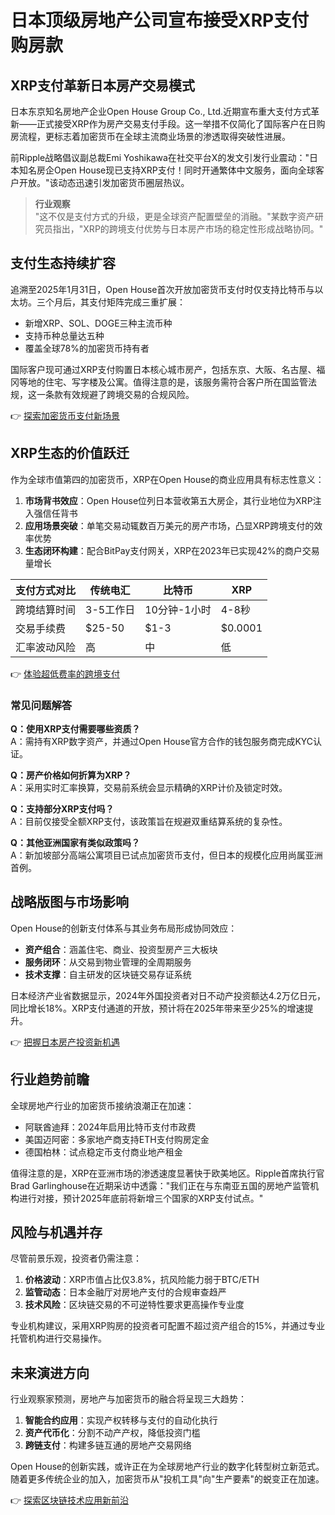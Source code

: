# 日本顶级房地产公司宣布接受XRP支付购房款  

## XRP支付革新日本房产交易模式  

日本东京知名房地产企业Open House Group Co., Ltd.近期宣布重大支付方式革新——正式接受XRP作为房产交易支付手段。这一举措不仅简化了国际客户在日购房流程，更标志着加密货币在全球主流商业场景的渗透取得突破性进展。  

前Ripple战略倡议副总裁Emi Yoshikawa在社交平台X的发文引发行业震动："日本知名房企Open House现已支持XRP支付！同时开通繁体中文服务，面向全球客户开放。"该动态迅速引发加密货币圈层热议。  

> **行业观察**  
> "这不仅是支付方式的升级，更是全球资产配置壁垒的消融。"某数字资产研究员指出，"XRP的跨境支付优势与日本房产市场的稳定性形成战略协同。"  

## 支付生态持续扩容  

追溯至2025年1月31日，Open House首次开放加密货币支付时仅支持比特币与以太坊。三个月后，其支付矩阵完成三重扩展：  
- 新增XRP、SOL、DOGE三种主流币种  
- 支持币种总量达五种  
- 覆盖全球78%的加密货币持有者  

国际客户现可通过XRP支付购置日本核心城市房产，包括东京、大阪、名古屋、福冈等地的住宅、写字楼及公寓。值得注意的是，该服务需符合客户所在国监管法规，这一条款有效规避了跨境交易的合规风险。  

👉 [探索加密货币支付新场景](https://bit.ly/okx_welcome)  

## XRP生态的价值跃迁  

作为全球市值第四的加密货币，XRP在Open House的商业应用具有标志性意义：  
1. **市场背书效应**：Open House位列日本营收第五大房企，其行业地位为XRP注入强信任背书  
2. **应用场景突破**：单笔交易动辄数百万美元的房产市场，凸显XRP跨境支付的效率优势  
3. **生态闭环构建**：配合BitPay支付网关，XRP在2023年已实现42%的商户交易量增长  

| 支付方式对比 | 传统电汇 | 比特币 | XRP |  
|---|---|---|---|  
| 跨境结算时间 | 3-5工作日 | 10分钟-1小时 | 4-8秒 |  
| 交易手续费 | $25-50 | $1-3 | $0.0001 |  
| 汇率波动风险 | 高 | 中 | 低 |  

👉 [体验超低费率的跨境支付](https://bit.ly/okx_welcome)  

### 常见问题解答  

**Q：使用XRP支付需要哪些资质？**  
A：需持有XRP数字资产，并通过Open House官方合作的钱包服务商完成KYC认证。  

**Q：房产价格如何折算为XRP？**  
A：采用实时汇率换算，交易前系统会显示精确的XRP计价及锁定时效。  

**Q：支持部分XRP支付吗？**  
A：目前仅接受全额XRP支付，该政策旨在规避双重结算系统的复杂性。  

**Q：其他亚洲国家有类似政策吗？**  
A：新加坡部分高端公寓项目已试点加密货币支付，但日本的规模化应用尚属亚洲首例。  

## 战略版图与市场影响  

Open House的创新支付体系与其业务布局形成协同效应：  
- **资产组合**：涵盖住宅、商业、投资型房产三大板块  
- **服务闭环**：从交易到物业管理的全周期服务  
- **技术支撑**：自主研发的区块链交易存证系统  

日本经济产业省数据显示，2024年外国投资者对日不动产投资额达4.2万亿日元，同比增长18%。XRP支付通道的开放，预计将在2025年带来至少25%的增速提升。  

👉 [把握日本房产投资新机遇](https://bit.ly/okx_welcome)  

## 行业趋势前瞻  

全球房地产行业的加密货币接纳浪潮正在加速：  
- 阿联酋迪拜：2024年启用比特币支付市政费  
- 美国迈阿密：多家地产商支持ETH支付购房定金  
- 德国柏林：试点稳定币支付商业地产租金  

值得注意的是，XRP在亚洲市场的渗透速度显著快于欧美地区。Ripple首席执行官Brad Garlinghouse在近期采访中透露："我们正在与东南亚五国的房地产监管机构进行对接，预计2025年底前将新增三个国家的XRP支付试点。"  

## 风险与机遇并存  

尽管前景乐观，投资者仍需注意：  
1. **价格波动**：XRP市值占比仅3.8%，抗风险能力弱于BTC/ETH  
2. **监管动态**：日本金融厅对房地产支付的合规审查趋严  
3. **技术风险**：区块链交易的不可逆特性要求更高操作专业度  

专业机构建议，采用XRP购房的投资者可配置不超过资产组合的15%，并通过专业托管机构进行交易操作。  

## 未来演进方向  

行业观察家预测，房地产与加密货币的融合将呈现三大趋势：  
1. **智能合约应用**：实现产权转移与支付的自动化执行  
2. **资产代币化**：分割不动产产权，降低投资门槛  
3. **跨链支付**：构建多链互通的房地产交易网络  

Open House的创新实践，或许正在为全球房地产行业的数字化转型树立新范式。随着更多传统企业的加入，加密货币从"投机工具"向"生产要素"的蜕变正在加速。  

👉 [探索区块链技术应用新前沿](https://bit.ly/okx_welcome)